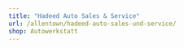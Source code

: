```yaml
---
title: "Hadeed Auto Sales & Service"
url: /allentown/hadeed-auto-sales-und-service/
shop: Autowerkstatt
---
```


